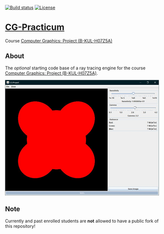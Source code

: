 [![Build status][s1]][tr] [![License][s3]][li]

[s1]: https://github.com/ComputerGraphicsResearchGroup/CG-Practicum/actions/workflows/makefile.yml/badge.svg
[s3]: https://img.shields.io/badge/license-CGRG%201.0-blue.svg

[tr]: https://travis-ci.org/ComputerGraphicsResearchGroup/CG-Practicum
[li]: https://raw.githubusercontent.com/ComputerGraphicsResearchGroup/CG-Practicum/master/LICENSE.md

# [CG-Practicum](http://graphics.cs.kuleuven.be/courses/H07Z5a/opgave.html)

Course [Computer Graphics: Project (B-KUL-H07Z5A)](https://onderwijsaanbod.kuleuven.be/syllabi/n/H07Z5AN.htm#activetab=doelstellingen_idp1405792)

## About

The *optional* starting code base of a ray tracing engine for the course [Computer Graphics: Project (B-KUL-H07Z5A)](https://onderwijsaanbod.kuleuven.be/syllabi/n/H07Z5AN.htm#activetab=doelstellingen_idp1405792).

<p align="center"><img src="res/Example.jpg" width="700"></p>

## Note

Currently and past enrolled students are **not** allowed to have a public fork of this repository!
